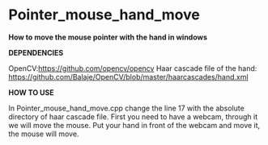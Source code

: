 # Pointer_mouse_hand_move
**How to move the mouse pointer with the hand in windows**

**DEPENDENCIES**

OpenCV:https://github.com/opencv/opencv
Haar cascade file of the hand: https://github.com/Balaje/OpenCV/blob/master/haarcascades/hand.xml

**HOW TO USE**

In Pointer_mouse_hand_move.cpp change the line 17 with the absolute directory of haar cascade file. 
First you need to have a webcam, through it we will move the mouse.
Put your hand in front of the webcam and move it, the mouse will move.
